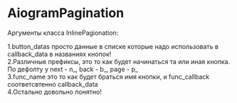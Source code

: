 # AiogramPagination

Аргументы класса InlinePagionation:  

1.button_datas просто данные в списке которые надо использовать в callback_data  в названиях кнопок!  
2.Различные префиксы, это то как будет начинаться та или иная кнопка. По дефолту у next - n_, back - b_, page - p_  
3.func_name это то как будет браться имя кнопки, и func_callback соответсвтенно callback_data  
4.Остально довольно понятно!  
